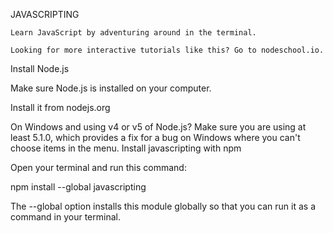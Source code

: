 JAVASCRIPTING

    Learn JavaScript by adventuring around in the terminal.

    Looking for more interactive tutorials like this? Go to nodeschool.io.
    
Install Node.js

Make sure Node.js is installed on your computer.

Install it from nodejs.org

On Windows and using v4 or v5 of Node.js? Make sure you are using at least 5.1.0, which provides a fix for a bug on Windows where you can't choose items in the menu.
Install javascripting with npm

Open your terminal and run this command:

npm install --global javascripting

The --global option installs this module globally so that you can run it as a command in your terminal.